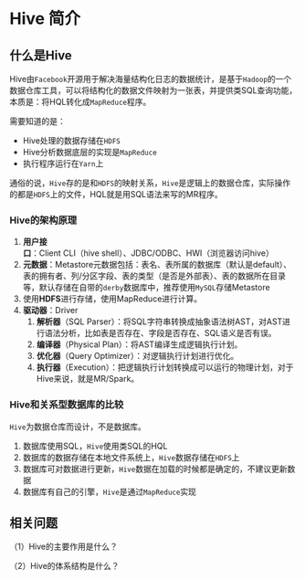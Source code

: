 # Hive 简介

## 什么是Hive

Hive由`Facebook`开源用于解决海量结构化日志的数据统计，是基于`Hadoop`的一个数据仓库工具，可以将结构化的数据文件映射为一张表，并提供类SQL查询功能，本质是：将HQL转化成`MapReduce`程序。

需要知道的是：

- Hive处理的数据存储在`HDFS`
- Hive分析数据底层的实现是`MapReduce`
- 执行程序运行在`Yarn`上

通俗的说，`Hive`存的是和`HDFS`的映射关系，`Hive`是逻辑上的数据仓库，实际操作的都是`HDFS`上的文件，HQL就是用SQL语法来写的MR程序。

### Hive的架构原理

1. **用户接口**：Client CLI（hive shell）、JDBC/ODBC、HWI（浏览器访问hive）
2. **元数据**：Metastore元数据包括：表名、表所属的数据库（默认是default）、表的拥有者、列/分区字段、表的类型（是否是外部表）、表的数据所在目录等，默认存储在自带的`derby`数据库中，推荐使用`MySQL`存储Metastore
3. 使用**HDFS**进行存储，使用MapReduce进行计算。
4. **驱动器**：Driver
   1. **解析器**（SQL Parser）：将SQL字符串转换成抽象语法树AST，对AST进行语法分析，比如表是否存在、字段是否存在、SQL语义是否有误。
   2. **编译器**（Physical Plan）：将AST编译生成逻辑执行计划。
   3. **优化器**（Query Optimizer）：对逻辑执行计划进行优化。
   4. **执行器**（Execution）：把逻辑执行计划转换成可以运行的物理计划，对于Hive来说，就是MR/Spark。

### Hive和关系型数据库的比较

`Hive`为数据仓库而设计，不是数据库。

1. 数据库使用SQL，`Hive`使用类SQL的HQL
2. 数据库的数据存储在本地文件系统上，`Hive`数据存储在`HDFS`上
3. 数据库可对数据进行更新，`Hive`数据在加载的时候都是确定的，不建议更新数据
4. 数据库有自己的引擎，`Hive`是通过`MapReduce`实现

## 相关问题

（1）Hive的主要作用是什么？

（2）Hive的体系结构是什么？